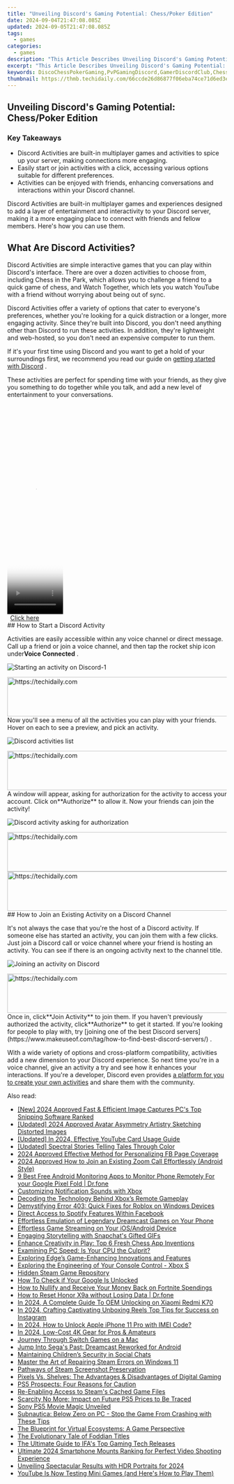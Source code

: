 ```yaml
---
title: "Unveiling Discord's Gaming Potential: Chess/Poker Edition"
date: 2024-09-04T21:47:08.085Z
updated: 2024-09-05T21:47:08.085Z
tags:
  - games
categories:
  - games
description: "This Article Describes Unveiling Discord's Gaming Potential: Chess/Poker Edition"
excerpt: "This Article Describes Unveiling Discord's Gaming Potential: Chess/Poker Edition"
keywords: DiscoChessPokerGaming,PvPGamingDiscord,GamerDiscordClub,ChessMeetsDiscord,PokerOnlineDiscord,DiscordGamersChess,OnlineDiscordPoker
thumbnail: https://thmb.techidaily.com/66ccde26d86877f06eba74ce71d6ed3e3e1b37f9fff9b02e8a19618a5ac1ec1e.jpg
---
```


## Unveiling Discord's Gaming Potential: Chess/Poker Edition

### Key Takeaways

* Discord Activities are built-in multiplayer games and activities to spice up your server, making connections more engaging.
* Easily start or join activities with a click, accessing various options suitable for different preferences.
* Activities can be enjoyed with friends, enhancing conversations and interactions within your Discord channel.

 Discord Activities are built-in multiplayer games and experiences designed to add a layer of entertainment and interactivity to your Discord server, making it a more engaging place to connect with friends and fellow members. Here's how you can use them.

## What Are Discord Activities?

 Discord Activities are simple interactive games that you can play within Discord's interface. There are over a dozen activities to choose from, including Chess in the Park, which allows you to challenge a friend to a quick game of chess, and Watch Together, which lets you watch YouTube with a friend without worrying about being out of sync.

 Discord Activities offer a variety of options that cater to everyone's preferences, whether you're looking for a quick distraction or a longer, more engaging activity. Since they're built into Discord, you don't need anything other than Discord to run these activities. In addition, they're lightweight and web-hosted, so you don't need an expensive computer to run them.

 If it's your first time using Discord and you want to get a hold of your surroundings first, we recommend you read our guide on [getting started with Discord](https://www.makeuseof.com/how-to-get-started-discord-beginners-guide/) .

 These activities are perfect for spending time with your friends, as they give you something to do together while you talk, and add a new level of entertainment to your conversations.

<!-- affiliate ads begin -->
<span id="1975555">
					<video width="128" height="480" style="cursor:pointer"
           poster="//a.impactradius-go.com/display-clicktoplayimage/1975555.png"
           onclick="if(!this.playClicked){this.play();this.setAttribute('controls',true);this.playClicked=true;}">
	   <source src="//a.impactradius-go.com/display-ad/22993-1975555">
	   <img src="//a.impactradius-go.com/display-clicktoplayimage/1975555.png" style="border: none; height: 100%; width: 100%; object-fit: contain">
	</video>
	<div style="width:80px;text-align:center"><a href="javascript:window.open(decodeURIComponent('https%3A%2F%2Fhomestyler.sjv.io%2Fc%2F5597632%2F1975555%2F22993'), '_blank');void(0);">Click here</a></div>
</span>
<img height="0" width="0" src="https://imp.pxf.io/i/5597632/1975555/22993" style="position:absolute;visibility:hidden;" border="0" />
<!-- affiliate ads end -->
## How to Start a Discord Activity

 Activities are easily accessible within any voice channel or direct message. Call up a friend or join a voice channel, and then tap the rocket ship icon under**Voice Connected** .

![Starting an activity on Discord-1](https://static1.makeuseofimages.com/wordpress/wp-content/uploads/2024/05/starting-an-activity-on-discord-1.jpg)

<!-- affiliate ads begin -->
<a href="https://appsumo.8odi.net/c/5597632/2052063/7443" target="_top" id="2052063">
  <img src="//a.impactradius-go.com/display-ad/7443-2052063" border="0" alt="https://techidaily.com" width="728" height="90"/>
</a>
<img height="0" width="0" src="https://appsumo.8odi.net/i/5597632/2052063/7443" style="position:absolute;visibility:hidden;" border="0" />
<!-- affiliate ads end -->
 Now you'll see a menu of all the activities you can play with your friends. Hover on each to see a preview, and pick an activity.

![Discord activities list](https://static1.makeuseofimages.com/wordpress/wp-content/uploads/2024/05/discord-activities-list.jpg)

<!-- affiliate ads begin -->
<a href="https://imp.i110150.net/c/5597632/798165/11305" target="_top" id="798165">
  <img src="//a.impactradius-go.com/display-ad/11305-798165" border="0" alt="https://techidaily.com" width="728" height="90"/>
</a>
<img height="0" width="0" src="https://imp.i110150.net/i/5597632/798165/11305" style="position:absolute;visibility:hidden;" border="0" />
<!-- affiliate ads end -->
 A window will appear, asking for authorization for the activity to access your account. Click on**Authorize** to allow it. Now your friends can join the activity!

![Discord activity asking for authorization](https://static1.makeuseofimages.com/wordpress/wp-content/uploads/2024/05/discord-activity-asking-for-authorization.jpg)

<!-- affiliate ads begin -->
<a href="https://aligracehair.sjv.io/c/5597632/1886019/19272" target="_top" id="1886019">
  <img src="//a.impactradius-go.com/display-ad/19272-1886019" border="0" alt="https://techidaily.com" width="728" height="90"/>
</a>
<img height="0" width="0" src="https://aligracehair.sjv.io/i/5597632/1886019/19272" style="position:absolute;visibility:hidden;" border="0" />
<!-- affiliate ads end -->
<!-- affiliate ads begin -->
<a href="https://aligracehair.sjv.io/c/5597632/1885932/19272" target="_top" id="1885932">
  <img src="//a.impactradius-go.com/display-ad/19272-1885932" border="0" alt="https://techidaily.com" width="728" height="90"/>
</a>
<img height="0" width="0" src="https://aligracehair.sjv.io/i/5597632/1885932/19272" style="position:absolute;visibility:hidden;" border="0" />
<!-- affiliate ads end -->
## How to Join an Existing Activity on a Discord Channel

 It's not always the case that you're the host of a Discord activity. If someone else has started an activity, you can join them with a few clicks. Just join a Discord call or voice channel where your friend is hosting an activity. You can see if there is an ongoing activity next to the channel title.

![Joining an activity on Discord](https://static1.makeuseofimages.com/wordpress/wp-content/uploads/2024/05/joining-an-activity-on-discord.jpg)

<!-- affiliate ads begin -->
<a href="https://appsumo.8odi.net/c/5597632/2030373/7443" target="_top" id="2030373">
  <img src="//a.impactradius-go.com/display-ad/7443-2030373" border="0" alt="https://techidaily.com" width="728" height="90"/>
</a>
<img height="0" width="0" src="https://appsumo.8odi.net/i/5597632/2030373/7443" style="position:absolute;visibility:hidden;" border="0" />
<!-- affiliate ads end -->
 Once in, click**Join Activity** to join them. If you haven't previously authorized the activity, click**Authorize** to get it started. If you're looking for people to play with, try [joining one of the best Discord servers](https://www.makeuseof.com/tag/how-to-find-best-discord-servers/) .

 With a wide variety of options and cross-platform compatibility, activities add a new dimension to your Discord experience. So next time you're in a voice channel, give an activity a try and see how it enhances your interactions. If you're a developer, Discord even provides [a platform for you to create your own activities](https://discord.com/developers/docs/activities/building-an-activity#step-4-running-your-app-locally-in-discord) and share them with the community.


<ins class="adsbygoogle"
     style="display:block"
     data-ad-format="autorelaxed"
     data-ad-client="ca-pub-7571918770474297"
     data-ad-slot="1223367746"></ins>



<ins class="adsbygoogle"
     style="display:block"
     data-ad-client="ca-pub-7571918770474297"
     data-ad-slot="8358498916"
     data-ad-format="auto"
     data-full-width-responsive="true"></ins>





<span class="atpl-alsoreadstyle">Also read:</span>
<div><ul>
<li><a href="https://on-screen-recording.techidaily.com/new-2024-approved-fast-and-efficient-image-captures-pcs-top-snipping-software-ranked/"><u>[New] 2024 Approved  Fast & Efficient Image Captures  PC's Top Snipping Software Ranked</u></a></li>
<li><a href="https://facebook-video-files.techidaily.com/updated-2024-approved-avatar-asymmetry-artistry-sketching-distorted-images/"><u>[Updated] 2024 Approved  Avatar Asymmetry Artistry  Sketching Distorted Images</u></a></li>
<li><a href="https://facebook-video-footage.techidaily.com/updated-in-2024-effective-youtube-card-usage-guide/"><u>[Updated] In 2024, Effective YouTube Card Usage Guide</u></a></li>
<li><a href="https://fox-friendly.techidaily.com/updated-spectral-stories-telling-tales-through-color/"><u>[Updated] Spectral Stories  Telling Tales Through Color</u></a></li>
<li><a href="https://facebook-video-files.techidaily.com/2024-approved-effective-method-for-personalizing-fb-page-coverage/"><u>2024 Approved  Effective Method for Personalizing FB Page Coverage</u></a></li>
<li><a href="https://article-posts.techidaily.com/2024-approved-how-to-join-an-existing-zoom-call-effortlessly-android-style/"><u>2024 Approved  How to Join an Existing Zoom Call Effortlessly (Android Style)</u></a></li>
<li><a href="https://android-location.techidaily.com/9-best-free-android-monitoring-apps-to-monitor-phone-remotely-for-your-google-pixel-fold-drfone-by-drfone-virtual/"><u>9 Best Free Android Monitoring Apps to Monitor Phone Remotely For your Google Pixel Fold | Dr.fone</u></a></li>
<li><a href="https://games-able.techidaily.com/customizing-notification-sounds-with-xbox/"><u>Customizing Notification Sounds with Xbox</u></a></li>
<li><a href="https://games-able.techidaily.com/decoding-the-technology-behind-xboxs-remote-gameplay/"><u>Decoding the Technology Behind Xbox’s Remote Gameplay</u></a></li>
<li><a href="https://games-able.techidaily.com/demystifying-error-403-quick-fixes-for-roblox-on-windows-devices/"><u>Demystifying Error 403: Quick Fixes for Roblox on Windows Devices</u></a></li>
<li><a href="https://facebook.techidaily.com/direct-access-to-spotify-features-within-facebook/"><u>Direct Access to Spotify Features Within Facebook</u></a></li>
<li><a href="https://games-able.techidaily.com/effortless-emulation-of-legendary-dreamcast-games-on-your-phone/"><u>Effortless Emulation of Legendary Dreamcast Games on Your Phone</u></a></li>
<li><a href="https://games-able.techidaily.com/effortless-game-streaming-on-your-iosandroid-device/"><u>Effortless Game Streaming on Your iOS/Android Device</u></a></li>
<li><a href="https://tiktok-video-files.techidaily.com/engaging-storytelling-with-snapchats-gifted-gifs/"><u>Engaging Storytelling with Snapchat's Gifted GIFs</u></a></li>
<li><a href="https://games-able.techidaily.com/enhance-creativity-in-play-top-6-fresh-chess-app-inventions/"><u>Enhance Creativity in Play: Top 6 Fresh Chess App Inventions</u></a></li>
<li><a href="https://games-able.techidaily.com/examining-pc-speed-is-your-cpu-the-culprit/"><u>Examining PC Speed: Is Your CPU the Culprit?</u></a></li>
<li><a href="https://games-able.techidaily.com/exploring-edges-game-enhancing-innovations-and-features/"><u>Exploring Edge’s Game-Enhancing Innovations and Features</u></a></li>
<li><a href="https://games-able.techidaily.com/exploring-the-engineering-of-your-console-control-xbox-s/"><u>Exploring the Engineering of Your Console Control - Xbox S</u></a></li>
<li><a href="https://games-able.techidaily.com/hidden-steam-game-repository/"><u>Hidden Steam Game Repository</u></a></li>
<li><a href="https://sim-unlock.techidaily.com/how-to-check-if-your-google-is-unlocked-by-drfone-android/"><u>How To Check if Your Google Is Unlocked</u></a></li>
<li><a href="https://games-able.techidaily.com/how-to-nullify-and-receive-your-money-back-on-fortnite-spendings/"><u>How to Nullify and Receive Your Money Back on Fortnite Spendings</u></a></li>
<li><a href="https://techidaily.com/how-to-reset-honor-x9a-without-losing-data-drfone-by-drfone-reset-android-reset-android/"><u>How to Reset Honor X9a without Losing Data | Dr.fone</u></a></li>
<li><a href="https://unlock-android.techidaily.com/in-2024-a-complete-guide-to-oem-unlocking-on-xiaomi-redmi-k70-by-drfone-android/"><u>In 2024, A Complete Guide To OEM Unlocking on Xiaomi Redmi K70</u></a></li>
<li><a href="https://extra-hints.techidaily.com/in-2024-crafting-captivating-unboxing-reels-top-tips-for-success-on-instagram/"><u>In 2024, Crafting Captivating Unboxing Reels  Top Tips for Success on Instagram</u></a></li>
<li><a href="https://sim-unlock.techidaily.com/in-2024-how-to-unlock-apple-iphone-11-pro-with-imei-code-by-drfone-ios/"><u>In 2024, How to Unlock Apple iPhone 11 Pro with IMEI Code?</u></a></li>
<li><a href="https://extra-approaches.techidaily.com/in-2024-low-cost-4k-gear-for-pros-and-amateurs/"><u>In 2024, Low-Cost 4K Gear for Pros & Amateurs</u></a></li>
<li><a href="https://games-able.techidaily.com/journey-through-switch-games-on-a-mac/"><u>Journey Through Switch Games on a Mac</u></a></li>
<li><a href="https://games-able.techidaily.com/jump-into-segas-past-dreamcast-reworked-for-android/"><u>Jump Into Sega's Past: Dreamcast Reworked for Android</u></a></li>
<li><a href="https://games-able.techidaily.com/maintaining-childrens-security-in-social-chats/"><u>Maintaining Children’s Security in Social Chats</u></a></li>
<li><a href="https://games-able.techidaily.com/master-the-art-of-repairing-steam-errors-on-windows-11/"><u>Master the Art of Repairing Steam Errors on Windows 11</u></a></li>
<li><a href="https://games-able.techidaily.com/pathways-of-steam-screenshot-preservation/"><u>Pathways of Steam Screenshot Preservation</u></a></li>
<li><a href="https://games-able.techidaily.com/pixels-vs-shelves-the-advantages-and-disadvantages-of-digital-gaming/"><u>Pixels Vs. Shelves: The Advantages & Disadvantages of Digital Gaming</u></a></li>
<li><a href="https://games-able.techidaily.com/ps5-prospects-four-reasons-for-caution/"><u>PS5 Prospects: Four Reasons for Caution</u></a></li>
<li><a href="https://games-able.techidaily.com/re-enabling-access-to-steams-cached-game-files/"><u>Re-Enabling Access to Steam's Cached Game Files</u></a></li>
<li><a href="https://games-able.techidaily.com/scarcity-no-more-impact-on-future-ps5-prices-to-be-traced/"><u>Scarcity No More: Impact on Future PS5 Prices to Be Traced</u></a></li>
<li><a href="https://games-able.techidaily.com/sony-ps5-movie-magic-unveiled/"><u>Sony PS5 Movie Magic Unveiled</u></a></li>
<li><a href="https://win-blog.techidaily.com/1723007608907-subnautica-below-zero-on-pc-stop-the-game-from-crashing-with-these-tips/"><u>Subnautica: Below Zero on PC - Stop the Game From Crashing with These Tips</u></a></li>
<li><a href="https://games-able.techidaily.com/the-blueprint-for-virtual-ecosystems-a-game-perspective/"><u>The Blueprint for Virtual Ecosystems: A Game Perspective</u></a></li>
<li><a href="https://games-able.techidaily.com/the-evolutionary-tale-of-foddian-titles/"><u>The Evolutionary Tale of Foddian Titles</u></a></li>
<li><a href="https://games-able.techidaily.com/the-ultimate-guide-to-ifas-top-gaming-tech-releases/"><u>The Ultimate Guide to IFA's Top Gaming Tech Releases</u></a></li>
<li><a href="https://buynow-marvelous.techidaily.com/ultimate-2024-smartphone-mounts-ranking-for-perfect-video-shooting-experience/"><u>Ultimate 2024 Smartphone Mounts Ranking for Perfect Video Shooting Experience</u></a></li>
<li><a href="https://some-approaches.techidaily.com/unveiling-spectacular-results-with-hdr-portraits-for-2024/"><u>Unveiling Spectacular Results with HDR Portraits for 2024</u></a></li>
<li><a href="https://games-able.techidaily.com/youtube-is-now-testing-mini-games-and-heres-how-to-play-them/"><u>YouTube Is Now Testing Mini Games (and Here's How to Play Them)</u></a></li>
</ul></div>
